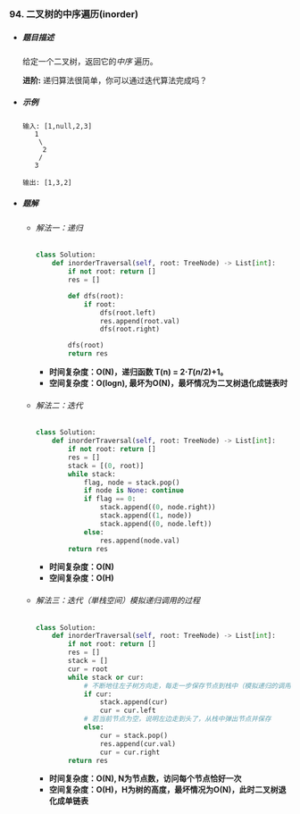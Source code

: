### 94. 二叉树的中序遍历(inorder)

- ##### 题目描述

  给定一个二叉树，返回它的*中序* 遍历。

  **进阶:** 递归算法很简单，你可以通过迭代算法完成吗？

- ##### 示例

  ```
  输入: [1,null,2,3]
     1
      \
       2
      /
     3
  
  输出: [1,3,2]
  ```

- ##### 题解

  - ###### 解法一：递归

    ```python
    class Solution:
        def inorderTraversal(self, root: TreeNode) -> List[int]:
            if not root: return []
            res = []
    
            def dfs(root):
                if root:
                    dfs(root.left)
                    res.append(root.val)
                    dfs(root.right)
    
            dfs(root)
            return res
    ```

    - **时间复杂度：O(N)，递归函数 T(n) = 2⋅*T*(*n*/2)+1。**
    - **空间复杂度：O(logn), 最坏为O(N)，最坏情况为二叉树退化成链表时**

  

  - ###### 解法二：迭代

    ```python
    class Solution:
        def inorderTraversal(self, root: TreeNode) -> List[int]:
            if not root: return []
            res = []
            stack = [(0, root)]
            while stack:
                flag, node = stack.pop()
                if node is None: continue
                if flag == 0:
                    stack.append((0, node.right))
                    stack.append((1, node))
                    stack.append((0, node.left))
                else:
                    res.append(node.val)
            return res
    ```

    - **时间复杂度：O(N)**
    - **空间复杂度：O(H)**
  
  
  
  - ###### 解法三：迭代（単栈空间）模拟递归调用的过程
  
    ```python
    class Solution:
        def inorderTraversal(self, root: TreeNode) -> List[int]:
            if not root: return []
            res = []
            stack = []
            cur = root
            while stack or cur:
                # 不断地往左子树方向走，每走一步保存节点到栈中（模拟递归的调用）
                if cur:
                    stack.append(cur)
                    cur = cur.left
                # 若当前节点为空，说明左边走到头了，从栈中弹出节点并保存
                else:
                    cur = stack.pop()
                    res.append(cur.val)
                    cur = cur.right
            return res
    ```
  
    - **时间复杂度：O(N), N为节点数，访问每个节点恰好一次**
    - **空间复杂度：O(H)，H为树的高度，最坏情况为O(N)，此时二叉树退化成单链表**